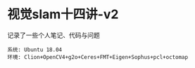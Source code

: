 # 视觉slam十四讲-v2
记录了一些个人笔记、代码与问题
```
系统: Ubuntu 18.04
环境: Clion+OpenCV4+g2o+Ceres+FMT+Eigen+Sophus+pcl+octomap
```
